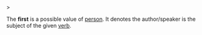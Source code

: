 <!-- markdownlint-disable MD041 -->>
The **first** is a possible value of [person](persona.md). It denotes the author/speaker is the subject of the given [verb](actus.md).
